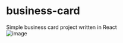 # business-card
Simple business card project written in React  
![image](https://github.com/marcinkuzma13707/business-card/assets/20335858/0f4acf6e-b99a-42a9-bbda-793243695144)
